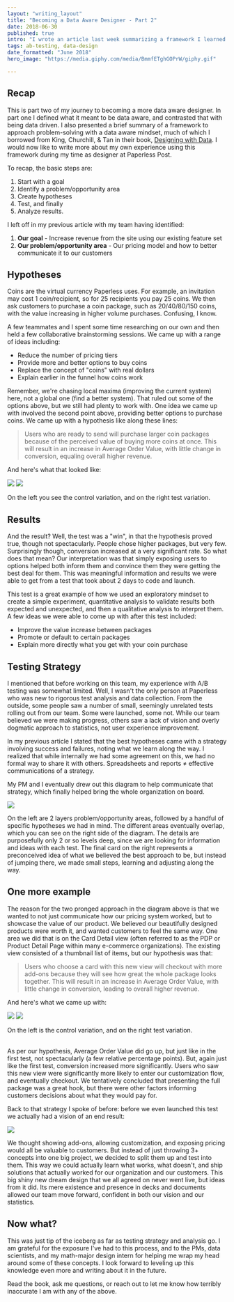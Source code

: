 ```yaml
---
layout: "writing_layout"
title: "Becoming a Data Aware Designer - Part 2"
date: 2018-06-30   
published: true
intro: "I wrote an article last week summarizing a framework I learned on my path to becoming a data-aware designer. Here are some examples of what that actually looked like."
tags: ab-testing, data-design
date_formatted: "June 2018"
hero_image: "https://media.giphy.com/media/BmmfETghGOPrW/giphy.gif"

---
```

## Recap

This is part two of my journey to becoming a more data aware designer. In part one I defined what it meant to be data aware, and contrasted that with being data driven. I also presented a brief summary of a framework to approach problem-solving with a data aware mindset, much of which I borrowed from King, Churchill, & Tan in their book, [Designing with Data](https://www.amazon.com/Designing-Data-Improving-Experience-Testing/dp/1449334830). I would now like to write more about my own experience using this framework during my time as designer at Paperless Post.

To recap, the basic steps are:  

1. Start with a goal  
2. Identify a problem/opportunity area  
3. Create hypotheses    
4. Test, and finally  
5. Analyze results.

I left off in my previous article with my team having identified:

1. **Our goal** - Increase revenue from the site using our existing feature set  
2. **Our problem/opportunity area** - Our pricing model and how to better communicate it to our customers

## Hypotheses

Coins are the virtual currency Paperless uses. For example, an invitation may cost 1 coin/recipient, so for 25 recipients you pay 25 coins.  We then ask customers to purchase a coin package, such as 20/40/80/150 coins, with the value increasing in higher volume purchases. Confusing, I know.

A few teammates and I spent some time researching on our own and then held a few collaborative brainstorming sessions. We came up with a range of ideas including:

- Reduce the number of pricing tiers
- Provide more and better options to buy coins
- Replace the concept of "coins" with real dollars
- Explain earlier in the funnel how coins work

Remember, we're chasing local maxima (improving the current system) here, not a global one (find a better system). That ruled out some of the options above, but we still had plenty to work with. One idea we came up with involved the second point above, providing better options to purchase coins. We came up with a hypothesis like along these lines:

> Users who are ready to send will purchase larger coin packages because of the perceived value of buying more coins at once.  This will result in an increase in Average Order Value, with little change in conversion, equaling overall higher revenue.

And here's what that looked like:

<div class="image-wrapper large image-two-across box-shadow">
    <img src="../images/blog/ab-test-coins--before.png" />
    <img src="../images/blog/ab-test-coins--after.png" />
</div>
<p class='caption'>On the left you see the control variation, and on the right test variation.</p>

## Results

And the result? Well, the test was a "win", in that the hypothesis proved true, though not spectacularly. People chose higher packages, but very few. Surprisingly though, conversion increased at a very significant rate. So what does that mean? Our interpretation was that simply exposing users to options helped both inform them and convince them they were getting the best deal for them. This was meaningful information and results we were able to get from a test that took about 2 days to code and launch.

This test is a great example of how we used an exploratory mindset to create a simple experiment, quantitative analysis to validate results both expected and unexpected, and then a qualitative analysis to interpret them. A few ideas we were able to come up with after this test included:

- Improve the value increase between packages
- Promote or default to certain packages
- Explain more directly what you get with your coin purchase


## Testing Strategy

I mentioned that before working on this team, my experience with A/B testing was somewhat limited. Well, I wasn't the only person at Paperless who was new to rigorous test analysis and data collection. From the outside, some people saw a number of small, seemingly unrelated tests rolling out from our team. Some were launched, some not. While our team believed we were making progress, others saw a lack of vision and overly dogmatic approach to statistics, not user experience improvement.

In my previous article I stated that the best hypotheses came with a strategy involving success and failures, noting what we learn along the way. I realized that while internally we had some agreement on this, we had no formal way to share it with others. Spreadsheets and reports ≠ effective communications of a strategy.

My PM and I eventually drew out this diagram to help communicate that strategy, which finally helped bring the whole organization on board.

 <div class="image-wrapper extra-large gray-bg">
     <img src="../images/blog/ab-test-diagram-wout-bg.png" />
 </div>

 On the left are 2 layers problem/opportunity areas, followed by a handful of specific hypotheses we had in mind. The different areas eventually overlap, which you can see on the right side of the diagram. The details are purposefully only 2 or so levels deep, since we are looking for information and ideas with each test. The final card on the right represents a preconceived idea of what we believed the best approach to be, but instead of jumping there, we made small steps, learning and adjusting along the way.

## One more example

The reason for the two pronged approach in the diagram above is that we wanted to not just communicate how our pricing system worked, but to showcase the value of our product. We believed our beautifully designed products were worth it, and wanted customers to feel the same way. One area we did that is on the Card Detail view (often referred to as the PDP or Product Detail Page within many e-commerce organizations). The existing view consisted of a thumbnail list of items, but our hypothesis was that:

> Users who choose a card with this new view will checkout with more add-ons because they will see how great the whole package looks together.  This will result in an increase in Average Order Value, with little change in conversion, leading to overall higher revenue.

And here's what we came up with:

<div class="image-wrapper extra-large image-two-across box-shadow">
    <img src="../images/blog/card-detail--before.png" />
    <img src="../images/blog/card-detail--after.png" />
</div>
<p class='caption'>On the left is the control variation, and on the right test variation.</p>

<br/>
As per our hypothesis, Average Order Value did go up, but just like in the first test, not spectacularly (a few relative percentage points). But, again just like the first test, conversion increased more significantly. Users who saw this new view were significantly more likely to enter our customization flow, and eventually checkout. We tentatively concluded that presenting the full package was a great hook, but there were other factors informing customers decisions about what they would pay for.

Back to that strategy I spoke of before: before we even launched this test we actually had a vision of an end result:

<div class="image-wrapper medium">
    <img src="../images/blog/card-detail--future.png" />
</div>

We thought showing add-ons, allowing customization, and exposing pricing would all be valuable to customers. But instead of just throwing 3+ concepts into one big project, we decided to split them up and test into them. This way we could actually learn what works, what doesn't, and ship solutions that actually worked for our organization and our customers. This big shiny new dream design that we all agreed on never went live, but ideas from it did. Its mere existence and presence in decks and documents allowed our team move forward, confident in both our vision and our statistics.

## Now what?

This was just tip of the iceberg as far as testing strategy and analysis go. I am grateful for the exposure I've had to this process, and to the PMs, data scientists, and my math-major design intern for helping me wrap my head around some of these concepts. I look forward to leveling up this knowledge even more and writing about it in the future.

Read the book, ask me questions, or reach out to let me know how terribly inaccurate I am with any of the above.

